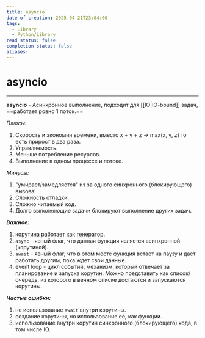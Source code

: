 ```yaml
---
title: asyncio
date of creation: 2025-04-21T23:04:00
tags:
  - Library
  - Python/Library
read status: false
completion status: false
aliases:
---
```

# asyncio
---


**asyncio** - Асинхронное выполнение, подходит для [[IO|IO-bound]] задач, ==работает ровно 1 поток.==

*Плюсы:*
1. Скорость и экономия времени, вместо x + y + z -> max(x, y, z) то есть прирост в два раза.
2. Управляемость.
3. Меньше потребление ресурсов.
4. Выполнение в одном процессе и потоке.

*Минусы:*
1. "умирает/замедляется" из за одного синхронного (блокирующего) вызова!
2. Сложность отладки.
3. Сложно читаемый код.
4. Долго выполняющие задачи блокируют выполнение других задач.

***Важное:***
1. корутина работает как генератор.
2. `async` - явный флаг, что данная функция является асинхронной (корутиной).
3. `await` - явный флаг, что в этом месте функция встает на паузу и дает работать другим, пока ждет свои данные.
4. event loop - цикл событий, механизм, который отвечает за планирование и запуска корутин. Можно представить как список/очередь, из которого в вечном списке достаются и запускаются корутины.


***Частые ошибки:***
1. не использование `await` внутри корутины.
2. создание корутины, но использование её, как функции.
3. использование внутри корутин синхронного (блокирующего) кода, в том числе IO.